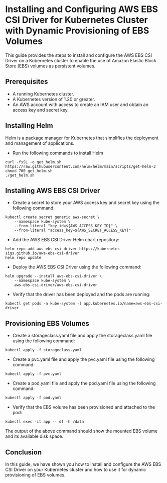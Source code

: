 # Installing and Configuring AWS EBS CSI Driver for Kubernetes Cluster with Dynamic Provisioning of EBS Volumes
This guide provides the steps to install and configure the AWS EBS CSI Driver on a Kubernetes cluster to enable the use of Amazon Elastic Block Store (EBS) volumes as persistent volumes.

## Prerequisites
- A running Kubernetes cluster.
- A Kubernetes version of 1.20 or greater.
- An AWS account with access to create an IAM user and obtain an access key and secret key.

## Installing Helm
Helm is a package manager for Kubernetes that simplifies the deployment and management of applications.

- Run the following commands to install Helm
```
curl -fsSL -o get_helm.sh https://raw.githubusercontent.com/helm/helm/main/scripts/get-helm-3
chmod 700 get_helm.sh
./get_helm.sh
```

## Installing AWS EBS CSI Driver
- Create a secret to store your AWS access key and secret key using the following command:
```
kubectl create secret generic aws-secret \
    --namespace kube-system \
    --from-literal "key_id=${AWS_ACCESS_KEY_ID}" \
    --from-literal "access_key=${AWS_SECRET_ACCESS_KEY}"
```

- Add the AWS EBS CSI Driver Helm chart repository:
```
helm repo add aws-ebs-csi-driver https://kubernetes-sigs.github.io/aws-ebs-csi-driver
helm repo update
```

- Deploy the AWS EBS CSI Driver using the following command:
```
helm upgrade --install aws-ebs-csi-driver \
    --namespace kube-system \
    aws-ebs-csi-driver/aws-ebs-csi-driver
```

- Verify that the driver has been deployed and the pods are running:
```
kubectl get pods -n kube-system -l app.kubernetes.io/name=aws-ebs-csi-driver
```

## Provisioning EBS Volumes
- Create a storageclass.yaml file and apply the storageclass.yaml file using the following command:
```
kubectl apply -f storageclass.yaml
```

- Create a pvc.yaml file and apply the pvc.yaml file using the following command:
```
kubectl apply -f pvc.yaml
```

- Create a pod.yaml file and apply the pod.yaml file using the following command:
```
kubectl apply -f pod.yaml
```

- Verify that the EBS volume has been provisioned and attached to the pod:
```
kubectl exec -it app -- df -h /data
```
The output of the above command should show the mounted EBS volume and its available disk space.

## Conclusion
In this guide, we have shown you how to install and configure the AWS EBS CSI Driver on your Kubernetes cluster and how to use it for dynamic provisioning of EBS volumes.
